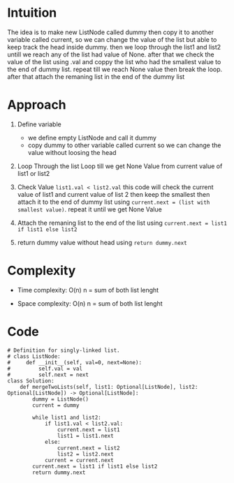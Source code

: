 # Intuition
The idea is to make new ListNode called dummy then copy it to another variable called current, so we can change the value of the list but able to keep track the head inside dummy. then we loop through the list1 and list2 untill we reach any of the list had value of None. after that we check the value of the list using .val and coppy the list who had the smallest value to the end of dummy list. repeat till we reach None value then break the loop. after that attach the remaning list in the end of the dummy list
# Approach
1. Define variable
    - we define empty ListNode and call it dummy
    - copy dummy to other variable called current so we can change the value without loosing the head
2. Loop Through the list
Loop till we get None Value from current value of list1 or list2

3. Check Value
`list1.val < list2.val` this code will check the current value of list1 and current value of list 2 then keep the smallest then attach it to the end of dummy list using `current.next = (list with smallest value)`. repeat it until we get None Value

4. Attach the remaning list to the end of the list using `current.next = list1 if list1 else list2`
5. return dummy value without head using `return dummy.next`

# Complexity
- Time complexity: O(n)
n = sum of both list lenght

- Space complexity: O(n)
n = sum of both list lenght

# Code
```python3 []
# Definition for singly-linked list.
# class ListNode:
#     def __init__(self, val=0, next=None):
#         self.val = val
#         self.next = next
class Solution:
    def mergeTwoLists(self, list1: Optional[ListNode], list2: Optional[ListNode]) -> Optional[ListNode]:
        dummy = ListNode()
        current = dummy

        while list1 and list2:
            if list1.val < list2.val:
                current.next = list1
                list1 = list1.next
            else:
                current.next = list2
                list2 = list2.next
            current = current.next
        current.next = list1 if list1 else list2
        return dummy.next

```
